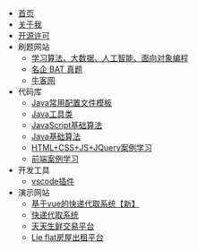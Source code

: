 * [首页](/)
* [关于我](https://731016.github.io/)
* [开源许可](https://gitee.com/LovelyHzz/doc/blob/master/README.md)
* 刷题网站
    * [学习算法、大数据、人工智能、面向对象编程](https://www.lintcode.com/)
    * [名企 BAT 真题](https://www.acmcoder.com/#/practice/company)
    * [牛客网](https://www.nowcoder.com/)
* 代码库
    * [Java常用配置文件模板](#/代码库/常用配置文件.md)
    * [Java工具类](#/代码库/java工具类.md)
    * [JavaScript基础算法](#/代码库/javascript.md)
    * [Java基础算法](#/代码库/Java.md)
    * [HTML+CSS+JS+JQuery案例学习](https://gitee.com/LovelyHzz/webpage-basic-learning)
    * [前端案例学习](http://www.lvyestudy.com/)
* 开发工具
    * [vscode插件](#/开发环境/vscode.md)
* 演示网站
    * [基于vue的快递代取系统【新】](http://xiaofei.work:8080/)
    * [快递代取系统](http://xiaofei.work:8080/)
    * [天天生鲜交易平台](http://xiaofei.work:8081/)
    * [Lie flat房屋出租平台](http://xiaofei.work:8082/)